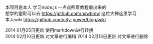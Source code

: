 本项目是本人 学习node.js 一点点照着教程敲出来的<br />
想学的童鞋可以去 https://github.com/nswbmw 这位大神这里学习<br />
本人wiki https://github.com/city-power/blog/wiki <br />

2014 01月05日更新 使用markdown进行转换<br/>
2014 02月10日更新 对文章进行编辑
2014 02月13日更新 对文章进行删除